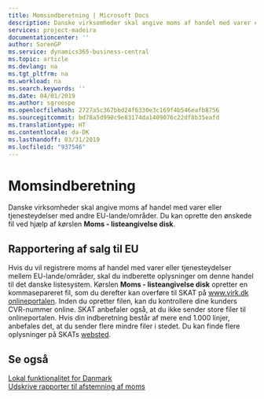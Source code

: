 ```yaml
---
title: Momsindberetning | Microsoft Docs
description: Danske virksomheder skal angive moms af handel med varer eller tjenesteydelser med andre EU-lande/områder. Du kan oprette den ønskede fil ved hjælp af kørslen Moms - listeangivelse disk.
services: project-madeira
documentationcenter: ''
author: SorenGP
ms.service: dynamics365-business-central
ms.topic: article
ms.devlang: na
ms.tgt_pltfrm: na
ms.workload: na
ms.search.keywords: ''
ms.date: 04/01/2019
ms.author: sgroespe
ms.openlocfilehash: 2727a5c367bbd24f6330e3c169f4b546eafb8756
ms.sourcegitcommit: bd78a5d990c9e83174da1409076c22df8b35eafd
ms.translationtype: HT
ms.contentlocale: da-DK
ms.lasthandoff: 03/31/2019
ms.locfileid: "937546"
---
```

# <a name="vat-vies-reporting"></a>Momsindberetning
Danske virksomheder skal angive moms af handel med varer eller tjenesteydelser med andre EU-lande/områder. Du kan oprette den ønskede fil ved hjælp af kørslen **Moms - listeangivelse disk**.  

## <a name="reporting-eu-sales"></a>Rapportering af salg til EU  
 Hvis du vil registrere moms af handel med varer eller tjenesteydelser mellem EU-lande/områder, skal du indberette oplysninger om denne handel til det danske listesystem. Kørslen **Moms - listeangivelse disk** opretter en kommasepareret fil, som du derefter kan overføre til SKAT på [www.virk.dk onlineportalen](https://go.microsoft.com/fwlink/?LinkId=212340). Inden du opretter filen, kan du kontrollere dine kunders CVR-nummer online. SKAT anbefaler også, at du ikke sender store filer til onlineportalen. Hvis din indberetning består af mere end 1.000 linjer, anbefales det, at du sender flere mindre filer i stedet. Du kan finde flere oplysninger på SKATs [websted](https://www.skat.dk).  

## <a name="see-also"></a>Se også  
[Lokal funktionalitet for Danmark](denmark-local-functionality.md)  
 [Udskrive rapporter til afstemning af moms](how-to-print-vat-reconciliation-reports.md)    
